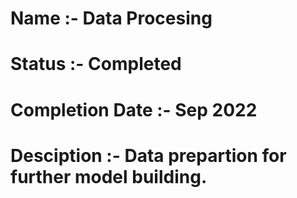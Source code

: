 # Name :- Data Procesing
# Status :- Completed
# Completion Date :- Sep 2022
# Desciption :- Data prepartion for further model building.
